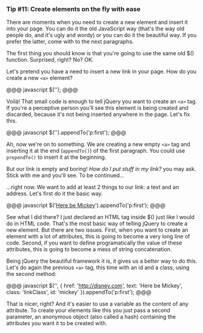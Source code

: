 ### Tip #11: Create elements on the fly with ease

There are moments when you need to create a new element and insert it into your page. You can do it the old JavaScript way (that's the way old people do, and it's ugly and wordy) or you can do it the beautiful way. If you prefer the latter, come with to the next paragraphs.

The first thing you should know is that you're going to use the same old $() function. Surprised, right? No? OK.

Let's pretend you have a need to insert a new link in your page. How do you create a new `<a>` element?

@@@ javascript
$('<a>');
@@@

Voilá! That small code is enough to tell jQuery you want to create an `<a>` tag. If you're a perceptive person you'll see this element is being created and discarded, because it's not being inserted anywhere in the page. Let's fix this.

@@@ javascript
$('<a>').appendTo('p:first');
@@@

Ah, now we're on to something. We are creating a new empty `<a>` tag and inserting it at the end (`appendTo()`) of the first paragraph. You could use `prependTo()` to insert it at the beginning.

But our link is empty and boring! *How do I put stuff in my link?* you may ask. Stick with me and you'll see. To be continued...

...right now. We want to add at least 2 things to our link: a text and an address. Let's first do it the basic way.

@@@ javascript
$('<a href="http://disney.com">Here be Mickey</a>').appendTo('p:first');
@@@

See what I did there? I just declared an HTML tag inside $() just like I would do in HTML code. That's the most basic way of telling jQuery to create a new element. But there are two issues. First, when you want to create an element with a lot of attributes, this is going to become a very long line of code. Second, if you want to define programatically the value of these attributes, this is going to become a mess of string concatenation.

Being jQuery the beautiful framework it is, it gives us a better way to do this. Let's do again the previous `<a>` tag, this time with an id and a class, using the second method:

@@@ javascript
$('<a>', {
  href: 'http://disney.com',
  text: 'Here be Mickey',
  class: 'linkClass',
  id: 'mickey'
}).appendTo('p:first');
@@@

That is nicer, right? And it's easier to use a variable as the content of any attribute. To create your elements like this you just pass a second parameter, an anonymous object (also called a hash) containing the attributes you want it to be created with.